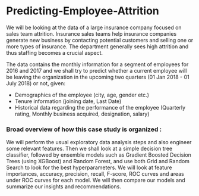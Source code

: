 # Predicting-Employee-Attrition

We will be looking at the data of a large insurance company focused on sales team attrition. Insurance sales teams help insurance companies generate new business by contacting potential customers and selling one or more types of insurance. The department generally sees high attrition and thus staffing becomes a crucial aspect.

The data contains the monthly information for a segment of employees for 2016 and 2017 and we shall try to predict whether a current employee will be leaving the organization in the upcoming two quarters (01 Jan 2018 - 01 July 2018) or not, given:

 - Demographics of the employee (city, age, gender etc.)
 - Tenure information (joining date, Last Date)
 - Historical data regarding the performance of the employee (Quarterly rating, Monthly business acquired, designation, salary)
 
 
 ### Broad overview of how this case study is organized :
 
 We will perform the usual exploratory data analysis steps and also engineer some relevant features. Then we shall look at a simple decision tree classifier, followed by ensemble models such as Gradient Boosted Decision Trees (using XGBoost) and Random Forest, and use both Grid and Random Search to look for the best hyperparameters. We will look at feature importances, accuracy, precision, recall, F-score, ROC curves and areas under ROC curves for each model. We will then compare our models and summarize our insights and recommendations. 
